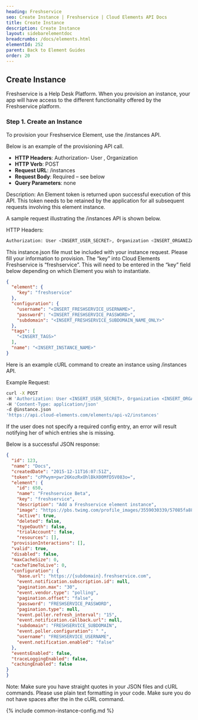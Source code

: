 ```yaml
---
heading: Freshservice
seo: Create Instance | Freshservice | Cloud Elements API Docs
title: Create Instance
description: Create Instance
layout: sidebarelementdoc
breadcrumbs: /docs/elements.html
elementId: 252
parent: Back to Element Guides
order: 20
---
```


## Create Instance

Freshservice is a Help Desk Platform. When you provision an instance, your app will have access to the different functionality offered by the Freshservice platform.

### Step 1. Create an Instance

To provision your Freshservice Element, use the /instances API.

Below is an example of the provisioning API call.

* __HTTP Headers__: Authorization- User <user secret>, Organization <organization secret>
* __HTTP Verb__: POST
* __Request URL__: /instances
* __Request Body__: Required – see below
* __Query Parameters__: none

Description: An Element token is returned upon successful execution of this API. This token needs to be retained by the application for all subsequent requests involving this element instance.

A sample request illustrating the /instances API is shown below.

HTTP Headers:

```bash
Authorization: User <INSERT_USER_SECRET>, Organization <INSERT_ORGANIZATION_SECRET>

```
This instance.json file must be included with your instance request.  Please fill your information to provision.  The “key” into Cloud Elements Freshservice is “freshservice”.  This will need to be entered in the “key” field below depending on which Element you wish to instantiate.

```JSON
{
  "element": {
    "key": "freshservice"
  },
  "configuration": {
    "username": "<INSERT_FRESHSERVICE_USERNAME>",
    "password": "<INSERT_FRESHSERVICE_PASSWORD>",
    "subdomain": "<INSERT_FRESHSERVICE_SUBDOMAIN_NAME_ONLY>"
  },
  "tags": [
    "<INSERT_TAGS>"
  ],
  "name": "<INSERT_INSTANCE_NAME>"
}
```

Here is an example cURL command to create an instance using /instances API.

Example Request:

```bash
curl -X POST
-H 'Authorization: User <INSERT_USER_SECRET>, Organization <INSERT_ORGANIZATION_SECRET>'
-H 'Content-Type: application/json'
-d @instance.json
'https://api.cloud-elements.com/elements/api-v2/instances'
```

If the user does not specify a required config entry, an error will result notifying her of which entries she is missing.

Below is a successful JSON response:

```JSON
{
  "id": 123,
  "name": "Docs",
  "createdDate": "2015-12-11T16:07:51Z",
  "token": "cPPwym+pwr26KozRxOhlBkX00MfD5V083o=",
  "element": {
    "id": 650,
    "name": "Freshservice Beta",
    "key": "freshservice",
    "description": "Add a Freshservice element instance",
    "image": "https://pbs.twimg.com/profile_images/3559030339/57085fa888b2c9e82fafc5b165da00db.png",
    "active": true,
    "deleted": false,
    "typeOauth": false,
    "trialAccount": false,
    "resources": [],
  "provisionInteractions": [],
  "valid": true,
  "disabled": false,
  "maxCacheSize": 0,
  "cacheTimeToLive": 0,
  "configuration": {
    "base.url": "https://{subdomain}.freshservice.com",
    "event.notification.subscription.id": null,
    "pagination.max": "30",
    "event.vendor.type": "polling",
    "pagination.offset": "false",
    "password": "FRESHSERVICE_PASSWORD",
    "pagination.type": null,
    "event.poller.refresh_interval": "15",
    "event.notification.callback.url": null,
    "subdomain": "FRESHSERVICE_SUBDOMAIN",
    "event.poller.configuration": " ",
    "username": "FRESHSERVICE_USERNAME",
    "event.notification.enabled": "false"
  },
  "eventsEnabled": false,
  "traceLoggingEnabled": false,
  "cachingEnabled": false
}
}
```

Note:  Make sure you have straight quotes in your JSON files and cURL commands.  Please use plain text formatting in your code.  Make sure you do not have spaces after the in the cURL command.

{% include common-instance-config.md %}
